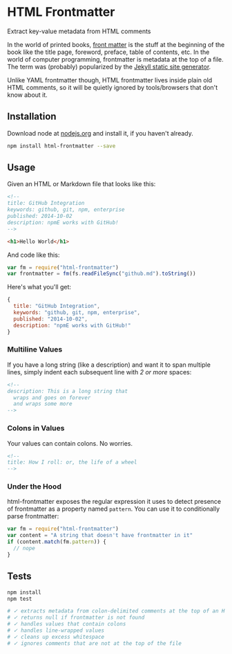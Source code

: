 # HTML Frontmatter

Extract key-value metadata from HTML comments

In the world of printed books, [front
matter](http://en.wikipedia.org/wiki/Book_design#Front_matter) is the stuff
at the beginning of the book like the title page, foreword, preface, table
of contents, etc. In the world of computer programming, frontmatter is metadata at the top
of a file. The term was (probably) popularized by the [Jekyll static site
generator](http://jekyllrb.com/docs/frontmatter/).

Unlike YAML frontmatter though, HTML frontmatter lives inside plain old HTML comments, so it will be
quietly ignored by tools/browsers that don't know about it.

## Installation

Download node at [nodejs.org](http://nodejs.org) and install it, if you haven't already.

```sh
npm install html-frontmatter --save
```

## Usage

Given an HTML or Markdown file that looks like this:

```html
<!--
title: GitHub Integration
keywords: github, git, npm, enterprise
published: 2014-10-02
description: npmE works with GitHub!
-->

<h1>Hello World</h1>
```

And code like this:

```js
var fm = require("html-frontmatter")
var frontmatter = fm(fs.readFileSync("github.md").toString())
```

Here's what you'll get:

```js
{
  title: "GitHub Integration",
  keywords: "github, git, npm, enterprise",
  published: "2014-10-02",
  description: "npmE works with GitHub!"
}
```

### Multiline Values

If you have a long string (like a description) and want it to span multiple
lines, simply indent each subsequent line with *2 or more* spaces:

```html
<!--
description: This is a long string that
  wraps and goes on forever
  and wraps some more
-->
```

### Colons in Values

Your values can contain colons. No worries.

```html
<!--
title: How I roll: or, the life of a wheel
-->
```

### Under the Hood

html-frontmatter exposes the regular expression it uses to detect presence
of frontmatter as a property named `pattern`. You can use it to
conditionally parse frontmatter:

```js
var fm = require("html-frontmatter")
var content = "A string that doesn't have frontmatter in it"
if (content.match(fm.pattern)) {
  // nope
}
```


## Tests

```sh
npm install
npm test

# ✓ extracts metadata from colon-delimited comments at the top of an HTML string
# ✓ returns null if frontmatter is not found
# ✓ handles values that contain colons
# ✓ handles line-wrapped values
# ✓ cleans up excess whitespace
# ✓ ignores comments that are not at the top of the file
```
